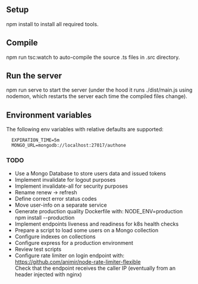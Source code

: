 ## Setup

npm install to install all required tools.

## Compile

npm run tsc:watch to auto-compile the source .ts files in .src directory.

## Run the server

npm run serve to start the server (under the hood it runs ./dist/main.js using nodemon, which restarts the server each time the compiled files change).

## Environment variables

The following env variables with relative defaults are supported:

```
  EXPIRATION_TIME=5m
  MONGO_URL=mongodb://localhost:27017/authone
```

### TODO

- Use a Mongo Database to store users data and issued tokens
- Implement invalidate for logout purposes
- Implement invalidate-all for security purposes
- Rename renew -> refresh
- Define correct error status codes
- Move user-info on a separate service
- Generate production quality Dockerfile with:
  NODE_ENV=production
  npm install --production
- Implement endpoints liveness and readiness for k8s health checks
- Prepare a script to load some users on a Mongo collection
- Configure indexes on collections
- Configure express for a production environment
- Review test scripts
- Configure rate limiter on login endpoint with:
  https://github.com/animir/node-rate-limiter-flexible  
  Check that the endpoint receives the caller IP (eventually from an header injected with nginx)
